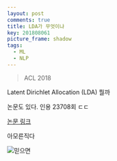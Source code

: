 ```yaml
---
layout: post
comments: true
title: LDA가 무엇이냐
key: 201808061
picture_frame: shadow
tags:
  - ML
  - NLP
---
```


> ACL 2018

Latent Dirichlet Allocation (LDA) 뭘까

<!--more-->

논문도 있다. 인용 ‎23708회 ㄷㄷ

[논문 링크](http://delivery.acm.org/10.1145/950000/944937/3-993-blei.pdf?ip=143.248.242.199&id=944937&acc=OPEN&key=0EC22F8658578FE1%2E7500FBAD1E9579D9%2E4D4702B0C3E38B35%2E6D218144511F3437&__acm__=1533546683_ec4e0e5c9ea38aaacf7b8d563467672f)

아모른직다

![믿으면](https://raw.githubusercontent.com/q0115643/my_blog/master/assets/images/zzal/belive/1.jpg)
